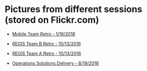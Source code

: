 # Pictures from different sessions (stored on Flickr.com)


- [Mobile Team Retro - 1/19/2018](https://www.flickr.com/gp/47333097@N08/d5Uc28)

- [REGIS Team B Retro - 10/13/2016](https://www.flickr.com/gp/47333097@N08/1n8LQv)

- [REGIS Team A Retro - 10/13/2016](https://www.flickr.com/gp/47333097@N08/keV4A7)

- [Operations Solutions Delivery - 8/19/2016](https://www.flickr.com/gp/47333097@N08/1CX2p8)

